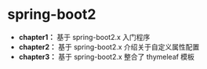 # spring-boot2
- **chapter1：** 基于 spring-boot2.x 入门程序
- **chapter2：** 基于 spring-boot2.x 介绍关于自定义属性配置
- **chapter3：** 基于 spring-boot2.x 整合了 thymeleaf 模板
